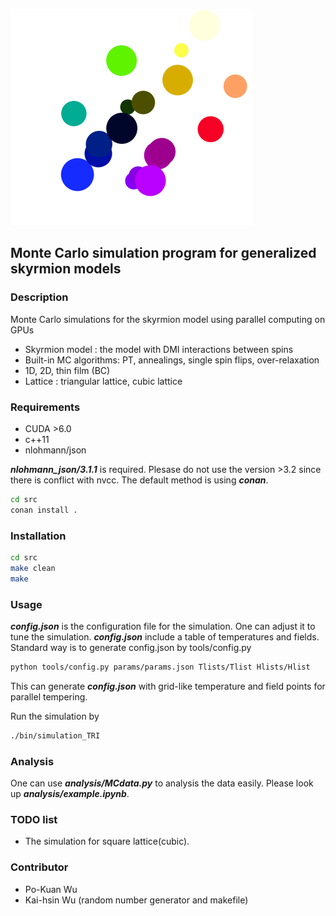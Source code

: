 ![logo](logo.png)
## Monte Carlo simulation program for generalized skyrmion models

### Description
Monte Carlo simulations for the skyrmion model using parallel computing on GPUs
 - Skyrmion model : the model with DMI interactions between spins
 - Built-in MC algorithms: PT, annealings, single spin flips, over-relaxation
 - 1D, 2D, thin film (BC)
 - Lattice : triangular lattice, cubic lattice

### Requirements
 - CUDA >6.0
 - c++11
 - nlohmann/json

***nlohmann_json/3.1.1*** is required. Plesase do not use the version >3.2 since there is conflict with nvcc.
The default method is using ***conan***.
```bash
cd src
conan install .

```

### Installation
```bash
cd src
make clean
make
```

### Usage
***config.json*** is the configuration file for the simulation. One can adjust it to tune the simulation.
***config.json*** include a table of temperatures and fields.
Standard way is to generate config.json by tools/config.py

```bash
python tools/config.py params/params.json Tlists/Tlist Hlists/Hlist
```
This can generate ***config.json*** with grid-like temperature and field points for parallel tempering.

Run the simulation by
```bash
./bin/simulation_TRI
```

### Analysis

One can use ***analysis/MCdata.py*** to analysis the data easily. Please look up ***analysis/example.ipynb***.

### TODO list
 - The simulation for square lattice(cubic).

### Contributor

- Po-Kuan Wu
- Kai-hsin Wu (random number generator and makefile)
